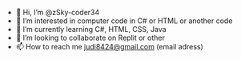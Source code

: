 - 👋 Hi, I’m @zSky-coder34
- 👀 I’m interested in computer code in C# or HTML or another code
- 🌱 I’m currently learning C#, HTML, CSS, Java
- 💞️ I’m looking to collaborate on Replit or other
- 📫 How to reach me judi8424@gmail.com (email adress)

<!---
zSky-coder34/zSky-coder34 is a ✨ special ✨ repository because its `README.md` (this file) appears on your GitHub profile.
You can click the Preview link to take a look at your changes.
--->
